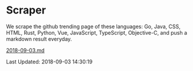 # Scraper

We scrape the github trending page of these languages: Go, Java, CSS, HTML, Rust, Python, Vue, JavaScript, TypeScript, Objective-C, and push a markdown result everyday.

[2018-09-03.md](https://github.com/yangwenmai/Scraper/blob/master/2018-09-03.md)

Last Updated: 2018-09-03 14:30:19